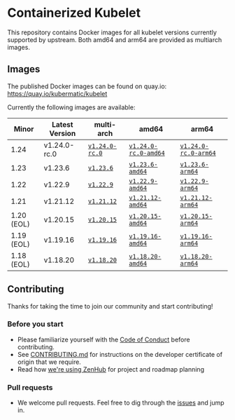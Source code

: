 # Containerized Kubelet

This repository contains Docker images for all kubelet versions currently supported by upstream.
Both amd64 and arm64 are provided as multiarch images.

## Images

The published Docker images can be found on quay.io: https://quay.io/kubermatic/kubelet

Currently the following images are available:

<!-- versions_start -->
| Minor | Latest Version | multi-arch | amd64 | arm64 |
| ----- | ------- | ---------- | ----- | ----- |
| 1.24 | v1.24.0-rc.0 | [`v1.24.0-rc.0`](https://quay.io/kubermatic/kubelet:v1.24.0-rc.0) | [`v1.24.0-rc.0-amd64`](https://quay.io/kubermatic/kubelet:v1.24.0-rc.0-amd64) | [`v1.24.0-rc.0-arm64`](https://quay.io/kubermatic/kubelet:v1.24.0-rc.0-arm64) |
| 1.23 | v1.23.6 | [`v1.23.6`](https://quay.io/kubermatic/kubelet:v1.23.6) | [`v1.23.6-amd64`](https://quay.io/kubermatic/kubelet:v1.23.6-amd64) | [`v1.23.6-arm64`](https://quay.io/kubermatic/kubelet:v1.23.6-arm64) |
| 1.22 | v1.22.9 | [`v1.22.9`](https://quay.io/kubermatic/kubelet:v1.22.9) | [`v1.22.9-amd64`](https://quay.io/kubermatic/kubelet:v1.22.9-amd64) | [`v1.22.9-arm64`](https://quay.io/kubermatic/kubelet:v1.22.9-arm64) |
| 1.21 | v1.21.12 | [`v1.21.12`](https://quay.io/kubermatic/kubelet:v1.21.12) | [`v1.21.12-amd64`](https://quay.io/kubermatic/kubelet:v1.21.12-amd64) | [`v1.21.12-arm64`](https://quay.io/kubermatic/kubelet:v1.21.12-arm64) |
| 1.20 (EOL) | v1.20.15 | [`v1.20.15`](https://quay.io/kubermatic/kubelet:v1.20.15) | [`v1.20.15-amd64`](https://quay.io/kubermatic/kubelet:v1.20.15-amd64) | [`v1.20.15-arm64`](https://quay.io/kubermatic/kubelet:v1.20.15-arm64) |
| 1.19 (EOL) | v1.19.16 | [`v1.19.16`](https://quay.io/kubermatic/kubelet:v1.19.16) | [`v1.19.16-amd64`](https://quay.io/kubermatic/kubelet:v1.19.16-amd64) | [`v1.19.16-arm64`](https://quay.io/kubermatic/kubelet:v1.19.16-arm64) |
| 1.18 (EOL) | v1.18.20 | [`v1.18.20`](https://quay.io/kubermatic/kubelet:v1.18.20) | [`v1.18.20-amd64`](https://quay.io/kubermatic/kubelet:v1.18.20-amd64) | [`v1.18.20-arm64`](https://quay.io/kubermatic/kubelet:v1.18.20-arm64) |


<!-- versions_end -->

## Contributing

Thanks for taking the time to join our community and start contributing!

### Before you start

* Please familiarize yourself with the [Code of Conduct][3] before contributing.
* See [CONTRIBUTING.md][2] for instructions on the developer certificate of origin that we require.
* Read how [we're using ZenHub][13] for project and roadmap planning

### Pull requests

* We welcome pull requests. Feel free to dig through the [issues][1] and jump in.

[1]: https://github.com/kubermatic/kubelet/issues
[2]: https://github.com/kubermatic/kubelet/blob/master/CONTRIBUTING.md
[3]: https://github.com/kubermatic/kubelet/blob/master/CODE_OF_CONDUCT.md

[11]: https://groups.google.com/forum/#!forum/kubermatic-dev
[12]: https://kubermatic.slack.com/messages/kubelet
[13]: https://github.com/kubermatic/kubelet/blob/master/Zenhub.md
[15]: http://slack.kubermatic.io/
